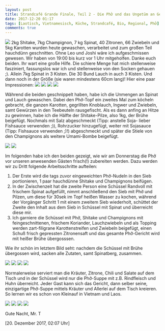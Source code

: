 ```yaml
---
layout: post
title: Strandcafé Grande Finale, Teil 2 - Die Phở und das Ungetüm an Gemüse!
date: 2017-12-20 01:17
tags: [Laotisch, Vietnamesisch, Küche, Strandcafé, Bio, Regional, Phở]
comments: true
---
```

<img class="fit image" src="{{site.baseurl}}/images/2017-12-20-cover-Phở-Kostprobe.jpg">
2kg Shitake, 7kg Champignon, 7 kg Spinat, 40 Zitronen, 66 Zwiebeln und 5kg Karotten wurden heute gewaschen, verarbeitet und zum großen Teil hauchdünn geschnitten. Ohne Leo und Joshi wäre ich aufgeschmissen gewesen. Wir haben von 19:00 bis kurz vor 1 Uhr mitgeholfen. Danke euch beiden. Ihr wart eine große Hilfe. Die schiere Menge hat mich stellenweise fasziniert, fassungslos war ich und stellenweise von den Socken gehauen ;). Allein 7kg Spinat in 3 Kisten. Die 30 Bund Lauch in auch 3 Kisten. Und dann noch in der Größe (sie waren mindestens 60cm lang)! Hier eine paar Impressionen:

<img class="image left" src="{{site.baseurl}}/images/2017-12-20-Einkauf-1.jpg">
<img class="image right" src="{{site.baseurl}}/images/2017-12-20-Einkauf-2.jpg">
<img class="image left" src="{{site.baseurl}}/images/2017-12-20-Einkauf-3.jpg">
<img class="image right" src="{{site.baseurl}}/images/2017-12-20-Einkauf-4.jpg">

Während die beiden geschnippelt haben, habe ich die Unmengen an Spinat und Lauch gewaschen. Dabei den Phở-Topf ein zweites Mal zum köcheln gebracht, die ganzen Karotten, gegrillten Knoblauch, Ingwer und Zwiebeln, samt Gewürzen in den Teebeuteln rausgefischt. Als es dann anfing an Hitze zu gewinnen, habe ich die Hälfte der Shitake-Pilze, also 1kg, der Brühe beigefügt. Nochmals mit Salz abgeschmeckt (Tipp: anstelle Soja- lieber Fishsauce verwenden ;)), Rohrzucker hinzugefügt, weiter mit Sojasauce (Tipp: Fishsauce verwenden ;)!) abgeschmeckt und später die Stiele von den Champignons als weitere Umami-Bombe beigefügt.

<img class="image left" src="{{site.baseurl}}/images/2017-12-20-Leo-und-Joshi-schnippeln-1.jpg">
<img class="image right" src="{{site.baseurl}}/images/2017-12-20-Leo-und-Joshi-schnippeln-2.jpg">

Im folgenden habe ich den beiden gezeigt, wie wir am Donnerstag die Phở vor unseren anwesenden Gästen frisch(!) zubereiten werden. Dazu werden wir zu Dritt folgende Arbeitsschritte aufteilen:

1. Der Erste wird die tags zuvor eingeweichten Phở-Nudeln in den Sieb portionieren, 1 paar hauchdünne Shitake und Champignons beifügen.
2. In der Zwischenzeit hat die zweite Person eine Schüssel Randvoll mit frischem Spinat aufgefüllt, nimmt anschließend den Sieb mit Phở und Pilzen, um diese für 30sek im Topf heißen Wasser zu kochen, während der Vorgänger Schritt 1 mit einem zweitem Sieb wiederholt, schüttet der Zweite den Inhalt aus dem Sieb in Schüssel mit Spinat und überreicht diese mir.
3. Ich garniere die Schüssel mit Phở, Shitake und Champignons mit feingeschnittenen, frischem Koriander, Lauchzwiebeln und als Topping werden zart-filigrane Karottenstreifen und Zwiebeln beigefügt, einen Schuß frisch gepressten Zitronensaft und das gesamte Phở-Gericht wird mit heißer Brühe übergosssen.

Wie ihr schön im letztem Bild seht: nachdem die Schüssel mit Brühe übergossen wird, sacken alle Zutaten, samt Spinatberg, zusammen.

<img class="image left" src="{{site.baseurl}}/images/2017-12-20-Cooking-and-Presentation-Steps-1.jpg">
<img class="image right" src="{{site.baseurl}}/images/2017-12-20-Cooking-and-Presentation-Steps-2.jpg">
<img class="image left" src="{{site.baseurl}}/images/2017-12-20-Cooking-and-Presentation-Steps-3.jpg">
<img class="image right" src="{{site.baseurl}}/images/2017-12-20-Cooking-and-Presentation-Steps-4.jpg">

Normalerweise serviert man die Kräuter, Zitrone, Chili und Salate auf dem Tisch und in der Schüssel wird nur die Phở-Suppe mit z.B. Rindfleisch und Huhn überreicht. Jeder Gast kann sich das Gericht, dann selber seine, einzigartige Phở-Suppe mittels Kräuter und Allerlei auf dem Tisch kreieren. So lernen wir es schon von Kleinauf in Vietnam und Laos.

<img class="image left" src="{{site.baseurl}}/images/2017-12-20-Phở-essen-1.jpg">
<img class="image right" src="{{site.baseurl}}/images/2017-12-20-Phở-essen-2.jpg">
<img class="image left" src="{{site.baseurl}}/images/2017-12-20-Phở-essen-3.jpg">
<img class="image right" src="{{site.baseurl}}/images/2017-12-20-Phở-essen-4.jpg">

Gute Nacht, Mr. T

[20. Dezember 2017, 02:07 Uhr]
